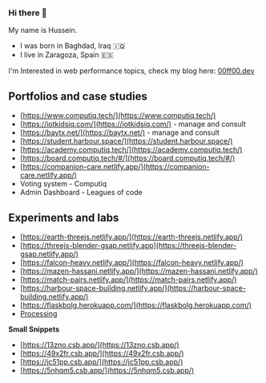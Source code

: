 ### Hi there 👋

My name is Hussein. 
- I was born in Baghdad, Iraq 🇮🇶 
- I live in Zaragoza, Spain  🇪🇸

I'm Interested in web performance topics, check my blog here: [00ff00.dev](https://www.00ff00,dev/)

## Portfolios and case studies

- [https://www.computiq.tech/](https://www.computiq.tech/)
- [https://iotkidsiq.com/](https://iotkidsiq.com/) - manage and consult 
- [https://baytx.net/](https://baytx.net/) - manage and consult 
- [https://student.harbour.space/](https://student.harbour.space/)
- [https://academy.computiq.tech/](https://academy.computiq.tech/)
- [https://board.computiq.tech/#/](https://board.computiq.tech/#/)
- [https://companion-care.netlify.app/](https://companion-care.netlify.app/)
- Voting system - Computiq
- Admin Dashboard - Leagues of code

## Experiments and labs

- [https://earth-threejs.netlify.app/](https://earth-threejs.netlify.app/)
- [https://threejs-blender-gsap.netlify.app](https://threejs-blender-gsap.netlify.app/)
- [https://falcon-heavy.netlify.app/](https://falcon-heavy.netlify.app/)
- [https://mazen-hassani.netlify.app/](https://mazen-hassani.netlify.app/)
- [https://match-pairs.netlify.app/](https://match-pairs.netlify.app/)
- [https://harbour-space-building.netlify.app/](https://harbour-space-building.netlify.app/)
- [https://flaskbolg.herokuapp.com/](https://flaskbolg.herokuapp.com/)
- [Processing](https://github.com/HusDev/Processing-art)

**Small Snippets**

- [https://13zno.csb.app/](https://13zno.csb.app/)
- [https://49x2fr.csb.app/](https://49x2fr.csb.app/)
- [https://jc51pp.csb.app/](https://jc51pp.csb.app/)
- [https://5nhqm5.csb.app/](https://5nhqm5.csb.app/)

